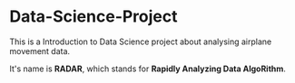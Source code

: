 # Data-Science-Project

This is a Introduction to Data Science project about analysing airplane movement data.

It's name is **RADAR**, which stands for **Rapidly Analyzing Data AlgoRithm**.
